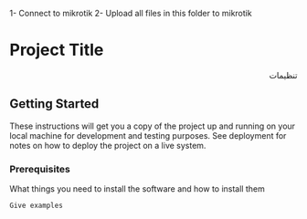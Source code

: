 
1- Connect to mikrotik
2- Upload all files in this folder to mikrotik

# Project Title

<div style="direction:rtl">
تنظیمات
</div>

## Getting Started

These instructions will get you a copy of the project up and running on your local machine for development and testing purposes. See deployment for notes on how to deploy the project on a live system.

### Prerequisites

What things you need to install the software and how to install them

```
Give examples
```
